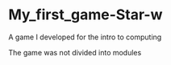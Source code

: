 # My_first_game-Star-w

A game I developed for the intro to computing

The game was not divided into modules
